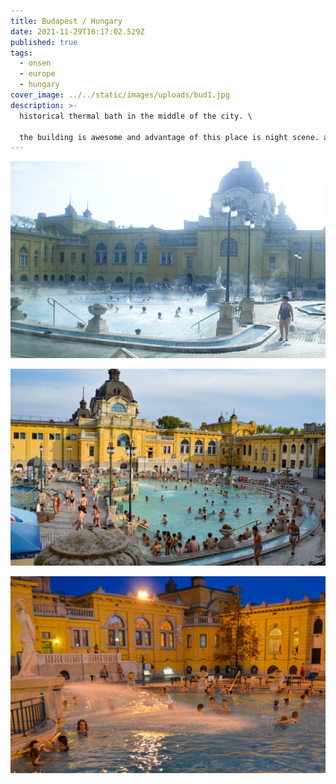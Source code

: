 ```yaml
---
title: Budapest / Hungary
date: 2021-11-29T16:17:02.529Z
published: true
tags:
  - onsen
  - europe
  - hungary
cover_image: ../../static/images/uploads/bud1.jpg
description: >-
  historical thermal bath in the middle of the city. \

  the building is awesome and advantage of this place is night scene. although i didn't participate.
---
```

![budapest ](../../static/images/uploads/bud1.jpg)

![](../../static/images/uploads/dsc_0415.jpg)

![](../../static/images/uploads/dsc_0419.jpg)